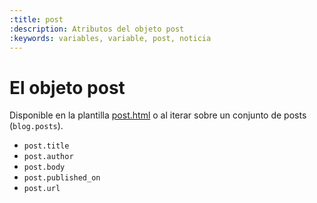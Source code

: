```yaml
---
:title: post
:description: Atributos del objeto post
:keywords: variables, variable, post, noticia
---
```


# El objeto post

Disponible en la plantilla <a href="/es/diseno/plantillas/post">post.html</a> o al iterar sobre un conjunto de posts (<code>blog.posts</code>).

<ul>
  <li><code>post.title</code></li>
  <li><code>post.author</code></li>
  <li><code>post.body</code></li>
  <li><code>post.published_on</code></li>
  <li><code>post.url</code></li>
</ul>